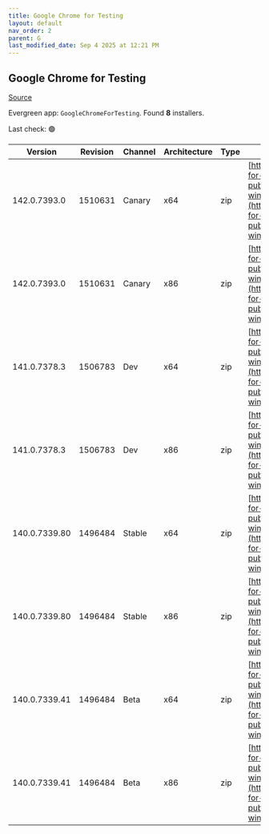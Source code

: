 ```yaml
---
title: Google Chrome for Testing
layout: default
nav_order: 2
parent: G
last_modified_date: Sep 4 2025 at 12:21 PM
---
```


## Google Chrome for Testing

[Source](https://googlechromelabs.github.io/chrome-for-testing/)

Evergreen app: `GoogleChromeForTesting`. Found **8** installers.

Last check: 🟢

| Version       | Revision | Channel | Architecture | Type | URI                                                                                                                                                                                            |
| ------------- | -------- | ------- | ------------ | ---- | ---------------------------------------------------------------------------------------------------------------------------------------------------------------------------------------------- |
| 142.0.7393.0  | 1510631  | Canary  | x64          | zip  | [https://storage.googleapis.com/chrome-for-testing-public/142.0.7393.0/win64/chrome-win64.zip](https://storage.googleapis.com/chrome-for-testing-public/142.0.7393.0/win64/chrome-win64.zip)   |
| 142.0.7393.0  | 1510631  | Canary  | x86          | zip  | [https://storage.googleapis.com/chrome-for-testing-public/142.0.7393.0/win32/chrome-win32.zip](https://storage.googleapis.com/chrome-for-testing-public/142.0.7393.0/win32/chrome-win32.zip)   |
| 141.0.7378.3  | 1506783  | Dev     | x64          | zip  | [https://storage.googleapis.com/chrome-for-testing-public/141.0.7378.3/win64/chrome-win64.zip](https://storage.googleapis.com/chrome-for-testing-public/141.0.7378.3/win64/chrome-win64.zip)   |
| 141.0.7378.3  | 1506783  | Dev     | x86          | zip  | [https://storage.googleapis.com/chrome-for-testing-public/141.0.7378.3/win32/chrome-win32.zip](https://storage.googleapis.com/chrome-for-testing-public/141.0.7378.3/win32/chrome-win32.zip)   |
| 140.0.7339.80 | 1496484  | Stable  | x64          | zip  | [https://storage.googleapis.com/chrome-for-testing-public/140.0.7339.80/win64/chrome-win64.zip](https://storage.googleapis.com/chrome-for-testing-public/140.0.7339.80/win64/chrome-win64.zip) |
| 140.0.7339.80 | 1496484  | Stable  | x86          | zip  | [https://storage.googleapis.com/chrome-for-testing-public/140.0.7339.80/win32/chrome-win32.zip](https://storage.googleapis.com/chrome-for-testing-public/140.0.7339.80/win32/chrome-win32.zip) |
| 140.0.7339.41 | 1496484  | Beta    | x64          | zip  | [https://storage.googleapis.com/chrome-for-testing-public/140.0.7339.41/win64/chrome-win64.zip](https://storage.googleapis.com/chrome-for-testing-public/140.0.7339.41/win64/chrome-win64.zip) |
| 140.0.7339.41 | 1496484  | Beta    | x86          | zip  | [https://storage.googleapis.com/chrome-for-testing-public/140.0.7339.41/win32/chrome-win32.zip](https://storage.googleapis.com/chrome-for-testing-public/140.0.7339.41/win32/chrome-win32.zip) |
